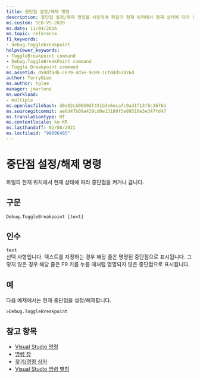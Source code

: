```yaml
---
title: 중단점 설정/해제 명령
description: 중단점 설정/해제 명령을 사용하여 파일의 현재 위치에서 현재 상태에 따라 중단점을 설정하거나 해제하는 방법을 알아봅니다.
ms.custom: SEO-VS-2020
ms.date: 11/04/2016
ms.topic: reference
f1_keywords:
- debug.togglebreakpoint
helpviewer_keywords:
- ToggleBreakpoint command
- Debug.ToggleBreakPoint command
- Toggle Breakpoint command
ms.assetid: d50dfadb-ce79-4d5e-9c09-1cfddd57876d
author: TerryGLee
ms.author: tglee
manager: jmartens
ms.workload:
- multiple
ms.openlocfilehash: d0a02cb0659df431b3e6eca7c9ad1f13f8c3676b
ms.sourcegitcommit: ae6d47b09a439cd0e13180f5e89510e3e347fd47
ms.translationtype: HT
ms.contentlocale: ko-KR
ms.lasthandoff: 02/08/2021
ms.locfileid: "99886485"
---
```

# <a name="toggle-breakpoint-command"></a>중단점 설정/해제 명령
파일의 현재 위치에서 현재 상태에 따라 중단점을 켜거나 끕니다.

## <a name="syntax"></a>구문

```
Debug.ToggleBreakpoint [text]
```

## <a name="arguments"></a>인수

`text`\
선택 사항입니다. 텍스트를 지정하는 경우 해당 줄은 명명된 중단점으로 표시됩니다. 그렇지 않은 경우 해당 줄은 F9 키를 누를 때처럼 명명되지 않은 중단점으로 표시됩니다.

## <a name="example"></a>예
다음 예제에서는 현재 중단점을 설정/해제합니다.

```
>Debug.ToggleBreakpoint
```

## <a name="see-also"></a>참고 항목

- [Visual Studio 명령](../../ide/reference/visual-studio-commands.md)
- [명령 창](../../ide/reference/command-window.md)
- [찾기/명령 상자](../../ide/find-command-box.md)
- [Visual Studio 명령 별칭](../../ide/reference/visual-studio-command-aliases.md)

